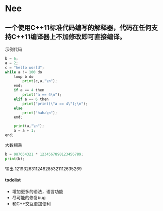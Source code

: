 # Nee

## 一个使用C++11标准代码编写的解释器，代码在任何支持C++11编译器上不加修改即可直接编译。
示例代码
```python
b = 6;
a = 2;
c = "hello world";
while a != 100 do
    loop b do
        print(c,a,"\n");
    end;
    if a == 4 then 
        print("a == 4\n");
    elif a == 6 then
        print("print(\"a == 4\");\n");
    else 
        print("haha\n");
    end;

    print(a,"\n");
    a = a + 1;
end;
```
大数相乘
```python
b = 987654321 * 1234567890123456789;
print(b);
```
输出 1219326311248285321112635269

#### todolist
* 增加更多的语法，语言功能
* 尽可能的修复bug
* 和C++交互更加便利
